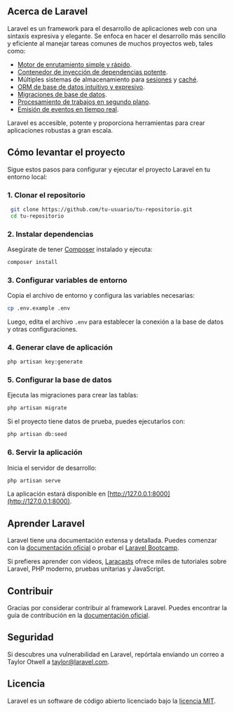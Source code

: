 ## Acerca de Laravel

Laravel es un framework para el desarrollo de aplicaciones web con una sintaxis expresiva y elegante. Se enfoca en hacer el desarrollo más sencillo y eficiente al manejar tareas comunes de muchos proyectos web, tales como:

- [Motor de enrutamiento simple y rápido](https://laravel.com/docs/routing).
- [Contenedor de inyección de dependencias potente](https://laravel.com/docs/container).
- Múltiples sistemas de almacenamiento para [sesiones](https://laravel.com/docs/session) y [caché](https://laravel.com/docs/cache).
- [ORM de base de datos intuitivo y expresivo](https://laravel.com/docs/eloquent).
- [Migraciones de base de datos](https://laravel.com/docs/migrations).
- [Procesamiento de trabajos en segundo plano](https://laravel.com/docs/queues).
- [Emisión de eventos en tiempo real](https://laravel.com/docs/broadcasting).

Laravel es accesible, potente y proporciona herramientas para crear aplicaciones robustas a gran escala.

## Cómo levantar el proyecto

Sigue estos pasos para configurar y ejecutar el proyecto Laravel en tu entorno local:

### 1. Clonar el repositorio

```bash
 git clone https://github.com/tu-usuario/tu-repositorio.git
 cd tu-repositorio
```

### 2. Instalar dependencias

Asegúrate de tener [Composer](https://getcomposer.org/) instalado y ejecuta:

```bash
composer install
```

### 3. Configurar variables de entorno

Copia el archivo de entorno y configura las variables necesarias:

```bash
cp .env.example .env
```

Luego, edita el archivo `.env` para establecer la conexión a la base de datos y otras configuraciones.

### 4. Generar clave de aplicación

```bash
php artisan key:generate
```

### 5. Configurar la base de datos

Ejecuta las migraciones para crear las tablas:

```bash
php artisan migrate
```

Si el proyecto tiene datos de prueba, puedes ejecutarlos con:

```bash
php artisan db:seed
```

### 6. Servir la aplicación

Inicia el servidor de desarrollo:

```bash
php artisan serve
```

La aplicación estará disponible en [http://127.0.0.1:8000](http://127.0.0.1:8000).

## Aprender Laravel

Laravel tiene una documentación extensa y detallada. Puedes comenzar con la [documentación oficial](https://laravel.com/docs) o probar el [Laravel Bootcamp](https://bootcamp.laravel.com).

Si prefieres aprender con videos, [Laracasts](https://laracasts.com) ofrece miles de tutoriales sobre Laravel, PHP moderno, pruebas unitarias y JavaScript.

## Contribuir

Gracias por considerar contribuir al framework Laravel. Puedes encontrar la guía de contribución en la [documentación oficial](https://laravel.com/docs/contributions).

## Seguridad

Si descubres una vulnerabilidad en Laravel, repórtala enviando un correo a Taylor Otwell a [taylor@laravel.com](mailto\:taylor@laravel.com).

## Licencia

Laravel es un software de código abierto licenciado bajo la [licencia MIT](https://opensource.org/licenses/MIT).

